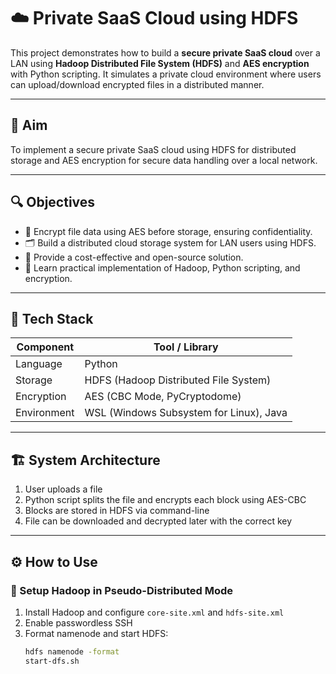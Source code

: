 # ☁️ Private SaaS Cloud using HDFS

This project demonstrates how to build a **secure private SaaS cloud** over a LAN using **Hadoop Distributed File System (HDFS)** and **AES encryption** with Python scripting. It simulates a private cloud environment where users can upload/download encrypted files in a distributed manner.

---

## 🎯 Aim

To implement a secure private SaaS cloud using HDFS for distributed storage and AES encryption for secure data handling over a local network.

---

## 🔍 Objectives

- 🔐 Encrypt file data using AES before storage, ensuring confidentiality.
- 🗂️ Build a distributed cloud storage system for LAN users using HDFS.
- 💸 Provide a cost-effective and open-source solution.
- 🧪 Learn practical implementation of Hadoop, Python scripting, and encryption.

---

## 🧰 Tech Stack

| Component     | Tool / Library                     |
|---------------|------------------------------------|
| Language      | Python                             |
| Storage       | HDFS (Hadoop Distributed File System) |
| Encryption    | AES (CBC Mode, PyCryptodome)       |
| Environment   | WSL (Windows Subsystem for Linux), Java |

---

## 🏗️ System Architecture

1. User uploads a file
2. Python script splits the file and encrypts each block using AES-CBC
3. Blocks are stored in HDFS via command-line
4. File can be downloaded and decrypted later with the correct key

---

## ⚙️ How to Use

### 🔧 Setup Hadoop in Pseudo-Distributed Mode

1. Install Hadoop and configure `core-site.xml` and `hdfs-site.xml`
2. Enable passwordless SSH
3. Format namenode and start HDFS:
   ```bash
   hdfs namenode -format
   start-dfs.sh
